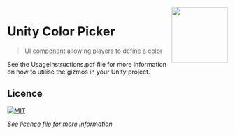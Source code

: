 <img src="Images/logo.png" align="right" width="128px" height="128px"/>

# Unity Color Picker

> UI component allowing players to define a color 

See the UsageInstructions.pdf file for more information on how to utilise the gizmos in your Unity project.

## Licence
[![MIT](http://opensource.org/trademarks/opensource/OSI-Approved-License-100x137.png)](http://opensource.org/licenses/MIT/)

_See [licence file](LICENSE) for more information_
